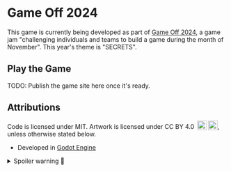 # Game Off 2024

This game is currently being developed as part of [Game Off 2024](https://itch.io/jam/game-off-2024), a game jam "challenging individuals and teams to build a game during the month of November". This year's theme is "SECRETS".

## Play the Game

TODO: Publish the game site here once it's ready.

## Attributions

Code is licensed under MIT. Artwork is licensed under CC BY 4.0 <img style="height:22px!important;margin-left:3px;vertical-align:text-bottom;" src="https://mirrors.creativecommons.org/presskit/icons/cc.svg?ref=chooser-v1" alt=""><img style="height:22px!important;margin-left:3px;vertical-align:text-bottom;" src="https://mirrors.creativecommons.org/presskit/icons/by.svg?ref=chooser-v1" alt="">, unless otherwise stated below.

- Developed in [Godot Engine](https://github.com/godotengine/godot)

<details>
  <summary>Spoiler warning 🤫</summary>

  - Using sitelen pona by Sonja Lang, the creator of [toki pona](https://tokipona.org/)
</details>
